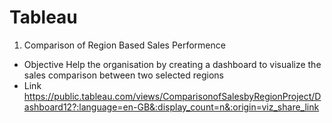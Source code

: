 # Tableau

1) Comparison of Region Based Sales Performence

- Objective
 Help the organisation by creating a dashboard to visualize the sales comparison between two selected regions
 - Link
 https://public.tableau.com/views/ComparisonofSalesbyRegionProject/Dashboard12?:language=en-GB&:display_count=n&:origin=viz_share_link
